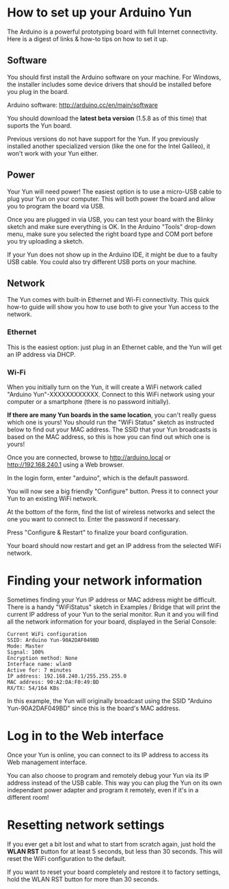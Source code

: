 # How to set up your Arduino Yun

The Arduino is a powerful prototyping board with full Internet connectivity. Here is a digest of links & how-to tips on how to set it up.

## Software

You should first install the Arduino software on your machine. For Windows, the installer includes some device drivers that should be installed before you plug in the board.

Arduino software: http://arduino.cc/en/main/software

You should download the **latest beta version** (1.5.8 as of this time) that suports the Yun board.

Previous versions do not have support for the Yun. If you previously installed another specialized version (like the one for the Intel Galileo), it won't work with your Yun either.

## Power

Your Yun will need power! The easiest option is to use a micro-USB cable to plug your Yun on your computer. This will both power the board and allow you to program the board via USB.

Once you are plugged in via USB, you can test your board with the Blinky sketch and make sure everything is OK. In the Arduino "Tools" drop-down menu, make sure you selected the right board type and COM port before you try uploading a sketch.

If your Yun does not show up in the Arduino IDE, it might be due to a faulty USB cable. You could also try different USB ports on your machine.

## Network

The Yun comes with built-in Ethernet and Wi-Fi connectivity. This quick how-to guide will show you how to use both to give your Yun access to the network.

### Ethernet

This is the easiest option: just plug in an Ethernet cable, and the Yun will get an IP address via DHCP.

### Wi-Fi

When you initially turn on the Yun, it will create a WiFi network called "Arduino Yun"-XXXXXXXXXXXX. Connect to this WiFi network using your computer or a smartphone (there is no password initially).

**If there are many Yun boards in the same location**, you can't really guess which one is yours! You should run the "WiFi Status" sketch as instructed below to find out your MAC address. The SSID that your Yun broadcasts is based on the MAC address, so this is how you can find out which one is yours!

Once you are connected, browse to http://arduino.local or http://192.168.240.1 using a Web browser.

In the login form, enter "arduino", which is the default password.

You will now see a big friendly "Configure" button. Press it to connect your Yun to an existing WiFi network.

At the bottom of the form, find the list of wireless networks and select the one you want to connect to. Enter the password if necessary.

Press "Configure & Restart" to finalize your board configuration.

Your board should now restart and get an IP address from the selected WiFi network.

# Finding your network information

Sometimes finding your Yun IP address or MAC address might be difficult. There is a handy "WiFiStatus" sketch in Examples / Bridge that will print the current IP address of your Yun to the serial monitor. Run it and you will find all the network information for your board, displayed in the Serial Console:

```
Current WiFi configuration
SSID: Arduino Yun-90A2DAF049BD
Mode: Master
Signal: 100%
Encryption method: None
Interface name: wlan0
Active for: 7 minutes
IP address: 192.168.240.1/255.255.255.0
MAC address: 90:A2:DA:F0:49:BD
RX/TX: 54/164 KBs
```

In this example, the Yun will originally broadcast using the SSID "Arduino Yun-90A2DAF049BD" since this is the board's MAC address.

# Log in to the Web interface

Once your Yun is online, you can connect to its IP address to access its Web management interface.

You can also choose to program and remotely debug your Yun via its IP address instead of the USB cable. This way you can plug the Yun on its own independant power adapter and program it remotely, even if it's in a different room!

# Resetting network settings

If you ever get a bit lost and what to start from scratch again, just hold the **WLAN RST** button for at least 5 seconds, but less than 30 seconds. This will reset the WiFi configuration to the default.

If you want to reset your board completely and restore it to factory settings, hold the WLAN RST button for more than 30 seconds.
